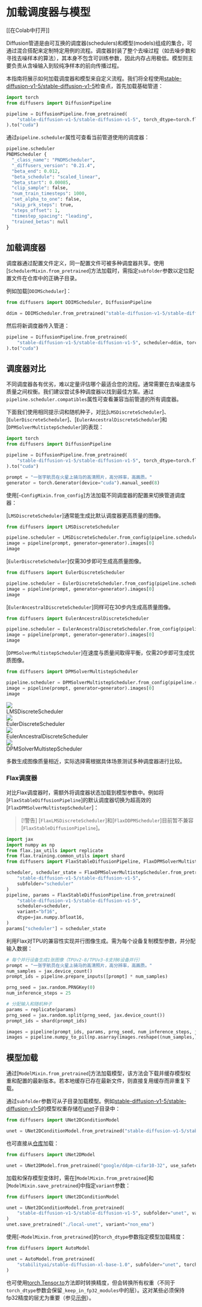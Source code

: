 <!--Copyright 2025 The HuggingFace Team. All rights reserved.

根据 Apache License 2.0 许可证（以下简称"许可证"）授权；
除非符合许可证要求，否则不得使用本文件。
您可以通过以下链接获取许可证副本：

http://www.apache.org/licenses/LICENSE-2.0

除非适用法律要求或书面同意，本软件按"原样"分发，
无任何明示或暗示的担保或条件。详见许可证中关于权限和限制的具体规定。
-->

# 加载调度器与模型

[[在Colab中打开]]

Diffusion管道是由可互换的调度器(schedulers)和模型(models)组成的集合，可通过混合搭配来定制特定用例的流程。调度器封装了整个去噪过程（如去噪步数和寻找去噪样本的算法），其本身不包含可训练参数，因此内存占用极低。模型则主要负责从含噪输入到较纯净样本的前向传播过程。

本指南将展示如何加载调度器和模型来自定义流程。我们将全程使用[stable-diffusion-v1-5/stable-diffusion-v1-5](https://hf.co/stable-diffusion-v1-5/stable-diffusion-v1-5)检查点，首先加载基础管道：

```python
import torch
from diffusers import DiffusionPipeline

pipeline = DiffusionPipeline.from_pretrained(
    "stable-diffusion-v1-5/stable-diffusion-v1-5", torch_dtype=torch.float16, use_safetensors=True
).to("cuda")
```

通过`pipeline.scheduler`属性可查看当前管道使用的调度器：

```python
pipeline.scheduler
PNDMScheduler {
  "_class_name": "PNDMScheduler",
  "_diffusers_version": "0.21.4",
  "beta_end": 0.012,
  "beta_schedule": "scaled_linear",
  "beta_start": 0.00085,
  "clip_sample": false,
  "num_train_timesteps": 1000,
  "set_alpha_to_one": false,
  "skip_prk_steps": true,
  "steps_offset": 1,
  "timestep_spacing": "leading",
  "trained_betas": null
}
```

## 加载调度器

调度器通过配置文件定义，同一配置文件可被多种调度器共享。使用[`SchedulerMixin.from_pretrained`]方法加载时，需指定`subfolder`参数以定位配置文件在仓库中的正确子目录。

例如加载[`DDIMScheduler`]：

```python
from diffusers import DDIMScheduler, DiffusionPipeline

ddim = DDIMScheduler.from_pretrained("stable-diffusion-v1-5/stable-diffusion-v1-5", subfolder="scheduler")
```

然后将新调度器传入管道：

```python
pipeline = DiffusionPipeline.from_pretrained(
    "stable-diffusion-v1-5/stable-diffusion-v1-5", scheduler=ddim, torch_dtype=torch.float16, use_safetensors=True
).to("cuda")
```

## 调度器对比

不同调度器各有优劣，难以定量评估哪个最适合您的流程。通常需要在去噪速度与质量之间权衡。我们建议尝试多种调度器以找到最佳方案。通过`pipeline.scheduler.compatibles`属性可查看兼容当前管道的所有调度器。

下面我们使用相同提示词和随机种子，对比[`LMSDiscreteScheduler`]、[`EulerDiscreteScheduler`]、[`EulerAncestralDiscreteScheduler`]和[`DPMSolverMultistepScheduler`]的表现：

```python
import torch
from diffusers import DiffusionPipeline

pipeline = DiffusionPipeline.from_pretrained(
    "stable-diffusion-v1-5/stable-diffusion-v1-5", torch_dtype=torch.float16, use_safetensors=True
).to("cuda")

prompt = "一张宇航员在火星上骑马的高清照片，高分辨率，高画质。"
generator = torch.Generator(device="cuda").manual_seed(8)
```

使用[`~ConfigMixin.from_config`]方法加载不同调度器的配置来切换管道调度器：

<hfoptions id="schedulers">
<hfoption id="LMSDiscreteScheduler">

[`LMSDiscreteScheduler`]通常能生成比默认调度器更高质量的图像。

```python
from diffusers import LMSDiscreteScheduler

pipeline.scheduler = LMSDiscreteScheduler.from_config(pipeline.scheduler.config)
image = pipeline(prompt, generator=generator).images[0]
image
```

</hfoption>
<hfoption id="EulerDiscreteScheduler">

[`EulerDiscreteScheduler`]仅需30步即可生成高质量图像。

```python
from diffusers import EulerDiscreteScheduler

pipeline.scheduler = EulerDiscreteScheduler.from_config(pipeline.scheduler.config)
image = pipeline(prompt, generator=generator).images[0]
image
```

</hfoption>
<hfoption id="EulerAncestralDiscreteScheduler">

[`EulerAncestralDiscreteScheduler`]同样可在30步内生成高质量图像。

```python
from diffusers import EulerAncestralDiscreteScheduler

pipeline.scheduler = EulerAncestralDiscreteScheduler.from_config(pipeline.scheduler.config)
image = pipeline(prompt, generator=generator).images[0]
image
```

</hfoption>
<hfoption id="DPMSolverMultistepScheduler">

[`DPMSolverMultistepScheduler`]在速度与质量间取得平衡，仅需20步即可生成优质图像。

```python
from diffusers import DPMSolverMultistepScheduler

pipeline.scheduler = DPMSolverMultistepScheduler.from_config(pipeline.scheduler.config)
image = pipeline(prompt, generator=generator).images[0]
image
```

</hfoption>
</hfoptions>

<div class="flex gap-4">
  <div>
    <img class="rounded-xl" src="https://huggingface.co/datasets/patrickvonplaten/images/resolve/main/diffusers_docs/astronaut_lms.png" />
    <figcaption class="mt-2 text-center text-sm text-gray-500">LMSDiscreteScheduler</figcaption>
  </div>
  <div>
    <img class="rounded-xl" src="https://huggingface.co/datasets/patrickvonplaten/images/resolve/main/diffusers_docs/astronaut_euler_discrete.png" />
    <figcaption class="mt-2 text-center text-sm text-gray-500">EulerDiscreteScheduler</figcaption>
  </div>
</div>
<div class="flex gap-4">
  <div>
    <img class="rounded-xl" src="https://huggingface.co/datasets/patrickvonplaten/images/resolve/main/diffusers_docs/astronaut_euler_ancestral.png" />
    <figcaption class="mt-2 text-center text-sm text-gray-500">EulerAncestralDiscreteScheduler</figcaption>
  </div>
  <div>
    <img class="rounded-xl" src="https://huggingface.co/datasets/patrickvonplaten/images/resolve/main/diffusers_docs/astronaut_dpm.png" />
    <figcaption class="mt-2 text-center text-sm text-gray-500">DPMSolverMultistepScheduler</figcaption>
  </div>
</div>

多数生成图像质量相近，实际选择需根据具体场景测试多种调度器进行比较。

### Flax调度器

对比Flax调度器时，需额外将调度器状态加载到模型参数中。例如将[`FlaxStableDiffusionPipeline`]的默认调度器切换为超高效的[`FlaxDPMSolverMultistepScheduler`]：

> [!警告]
> [`FlaxLMSDiscreteScheduler`]和[`FlaxDDPMScheduler`]目前暂不兼容[`FlaxStableDiffusionPipeline`]。

```python
import jax
import numpy as np
from flax.jax_utils import replicate
from flax.training.common_utils import shard
from diffusers import FlaxStableDiffusionPipeline, FlaxDPMSolverMultistepScheduler

scheduler, scheduler_state = FlaxDPMSolverMultistepScheduler.from_pretrained(
    "stable-diffusion-v1-5/stable-diffusion-v1-5",
    subfolder="scheduler"
)
pipeline, params = FlaxStableDiffusionPipeline.from_pretrained(
    "stable-diffusion-v1-5/stable-diffusion-v1-5",
    scheduler=scheduler,
    variant="bf16",
    dtype=jax.numpy.bfloat16,
)
params["scheduler"] = scheduler_state
```

利用Flax对TPU的兼容性实现并行图像生成。需为每个设备复制模型参数，并分配输入数据：

```python
# 每个并行设备生成1张图像（TPUv2-8/TPUv3-8支持8设备并行）
prompt = "一张宇航员在火星上骑马的高清照片，高分辨率，高画质。"
num_samples = jax.device_count()
prompt_ids = pipeline.prepare_inputs([prompt] * num_samples)

prng_seed = jax.random.PRNGKey(0)
num_inference_steps = 25

# 分配输入和随机种子
params = replicate(params)
prng_seed = jax.random.split(prng_seed, jax.device_count())
prompt_ids = shard(prompt_ids)

images = pipeline(prompt_ids, params, prng_seed, num_inference_steps, jit=True).images
images = pipeline.numpy_to_pil(np.asarray(images.reshape((num_samples,) + images.shape[-3:])))
```

## 模型加载

通过[`ModelMixin.from_pretrained`]方法加载模型，该方法会下载并缓存模型权重和配置的最新版本。若本地缓存已存在最新文件，则直接复用缓存而非重复下载。

通过`subfolder`参数可从子目录加载模型。例如[stable-diffusion-v1-5/stable-diffusion-v1-5](https://hf.co/stable-diffusion-v1-5/stable-diffusion-v1-5)的模型权重存储在[unet](https://hf.co/stable-diffusion-v1-5/stable-diffusion-v1-5/tree/main/unet)子目录中：

```python
from diffusers import UNet2DConditionModel

unet = UNet2DConditionModel.from_pretrained("stable-diffusion-v1-5/stable-diffusion-v1-5", subfolder="unet", use_safetensors=True)
```

也可直接从[仓库](https://huggingface.co/google/ddpm-cifar10-32/tree/main)加载：

```python
from diffusers import UNet2DModel

unet = UNet2DModel.from_pretrained("google/ddpm-cifar10-32", use_safetensors=True)
```

加载和保存模型变体时，需在[`ModelMixin.from_pretrained`]和[`ModelMixin.save_pretrained`]中指定`variant`参数：

```python
from diffusers import UNet2DConditionModel

unet = UNet2DConditionModel.from_pretrained(
    "stable-diffusion-v1-5/stable-diffusion-v1-5", subfolder="unet", variant="non_ema", use_safetensors=True
)
unet.save_pretrained("./local-unet", variant="non_ema")
```

使用[`~ModelMixin.from_pretrained`]的`torch_dtype`参数指定模型加载精度：

```python
from diffusers import AutoModel

unet = AutoModel.from_pretrained(
    "stabilityai/stable-diffusion-xl-base-1.0", subfolder="unet", torch_dtype=torch.float16
)
```

也可使用[torch.Tensor.to](https://docs.pytorch.org/docs/stable/generated/torch.Tensor.to.html)方法即时转换精度，但会转换所有权重（不同于`torch_dtype`参数会保留`_keep_in_fp32_modules`中的层）。这对某些必须保持fp32精度的层尤为重要（参见[示例](https://github.com/huggingface/diffusers/blob/f864a9a352fa4a220d860bfdd1782e3e5af96382/src/diffusers/models/transformers/transformer_wan.py#L374)）。

